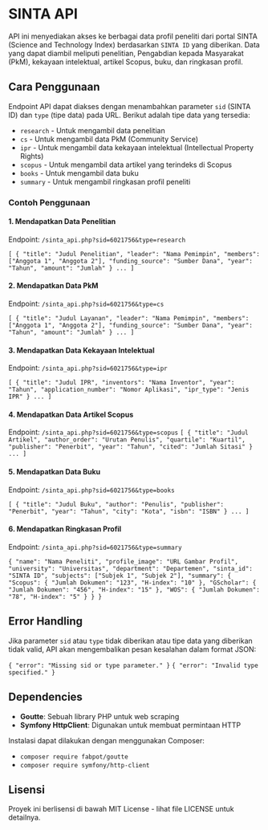 
# SINTA API

API ini menyediakan akses ke berbagai data profil peneliti dari portal SINTA (Science and Technology Index) berdasarkan `SINTA ID` yang diberikan. Data yang dapat diambil meliputi penelitian, Pengabdian kepada Masyarakat (PkM), kekayaan intelektual, artikel Scopus, buku, dan ringkasan profil.

## Cara Penggunaan

Endpoint API dapat diakses dengan menambahkan parameter `sid` (SINTA ID) dan `type` (tipe data) pada URL. Berikut adalah tipe data yang tersedia:

-   `research` - Untuk mengambil data penelitian
-   `cs` - Untuk mengambil data PkM (Community Service)
-   `ipr` - Untuk mengambil data kekayaan intelektual (Intellectual Property Rights)
-   `scopus` - Untuk mengambil data artikel yang terindeks di Scopus
-   `books` - Untuk mengambil data buku
-   `summary` - Untuk mengambil ringkasan profil peneliti

### Contoh Penggunaan

#### 1. Mendapatkan Data Penelitian

Endpoint: `/sinta_api.php?sid=6021756&type=research`

`[
    {
        "title": "Judul Penelitian",
        "leader": "Nama Pemimpin",
        "members": ["Anggota 1", "Anggota 2"],
        "funding_source": "Sumber Dana",
        "year": "Tahun",
        "amount": "Jumlah"
    }
    ...
]` 

#### 2. Mendapatkan Data PkM

Endpoint: `/sinta_api.php?sid=6021756&type=cs`

`[
    {
        "title": "Judul Layanan",
        "leader": "Nama Pemimpin",
        "members": ["Anggota 1", "Anggota 2"],
        "funding_source": "Sumber Dana",
        "year": "Tahun",
        "amount": "Jumlah"
    }
    ...
]` 

#### 3. Mendapatkan Data Kekayaan Intelektual

Endpoint: `/sinta_api.php?sid=6021756&type=ipr`

``[
    {
        "title": "Judul IPR",
        "inventors": "Nama Inventor",
        "year": "Tahun",
        "application_number": "Nomor Aplikasi",
        "ipr_type": "Jenis IPR"
    }
    ...
]``

#### 4. Mendapatkan Data Artikel Scopus

Endpoint: `/sinta_api.php?sid=6021756&type=scopus`
``[
    {
        "title": "Judul Artikel",
        "author_order": "Urutan Penulis",
        "quartile": "Kuartil",
        "publisher": "Penerbit",
        "year": "Tahun",
        "cited": "Jumlah Sitasi"
    }
    ...
]`` 

#### 5. Mendapatkan Data Buku

Endpoint: `/sinta_api.php?sid=6021756&type=books`

``[
    {
        "title": "Judul Buku",
        "author": "Penulis",
        "publisher": "Penerbit",
        "year": "Tahun",
        "city": "Kota",
        "isbn": "ISBN"
    }
    ...
]`` 

#### 6. Mendapatkan Ringkasan Profil

Endpoint: `/sinta_api.php?sid=6021756&type=summary`

`{
    "name": "Nama Peneliti",
    "profile_image": "URL Gambar Profil",
    "university": "Universitas",
    "department": "Departemen",
    "sinta_id": "SINTA ID",
    "subjects": ["Subjek 1", "Subjek 2"],
    "summary": {
        "Scopus": {
            "Jumlah Dokumen": "123",
            "H-index": "10"
        },
        "GScholar": {
            "Jumlah Dokumen": "456",
            "H-index": "15"
        },
        "WOS": {
            "Jumlah Dokumen": "78",
            "H-index": "5"
        }
    }
}` 

## Error Handling

Jika parameter `sid` atau `type` tidak diberikan atau tipe data yang diberikan tidak valid, API akan mengembalikan pesan kesalahan dalam format JSON:

``{
    "error": "Missing sid or type parameter."
}`` 
``{
    "error": "Invalid type specified."
}``

## Dependencies

-   **Goutte**: Sebuah library PHP untuk web scraping
-   **Symfony HttpClient**: Digunakan untuk membuat permintaan HTTP

Instalasi dapat dilakukan dengan menggunakan Composer:

- `composer require fabpot/goutte`
- `composer require symfony/http-client` 

## Lisensi

Proyek ini berlisensi di bawah MIT License - lihat file LICENSE untuk detailnya.
